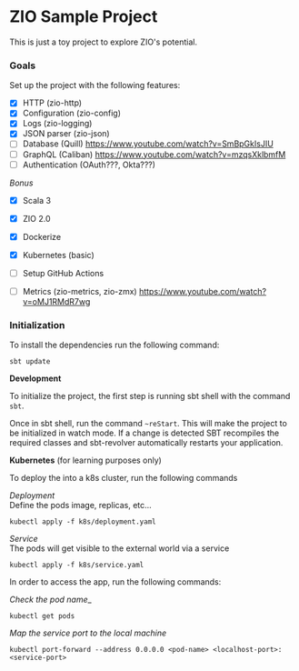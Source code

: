 # ZIO Sample Project

This is just a toy project to explore ZIO's potential. 

### Goals

Set up the project with the following features:

* [X] HTTP (zio-http)
* [X] Configuration (zio-config)
* [X] Logs (zio-logging)
* [X] JSON parser (zio-json)
* [ ] Database (Quill) https://www.youtube.com/watch?v=SmBpGkIsJIU
* [ ] GraphQL (Caliban) https://www.youtube.com/watch?v=mzqsXklbmfM
* [ ] Authentication (OAuth???, Okta???)

_Bonus_

* [X] Scala 3
* [X] ZIO 2.0
* [X] Dockerize
* [X] Kubernetes (basic)
* [ ] Setup GitHub Actions
* [ ] Metrics (zio-metrics, zio-zmx) https://www.youtube.com/watch?v=oMJ1RMdR7wg


### Initialization

To install the dependencies run the following command:

```
sbt update
```

**Development**

To initialize the project, the first step is running sbt shell with the command `sbt`. 

Once in sbt shell, run the command `~reStart`. This will make the project to be initialized in watch mode. If a change is detected SBT recompiles the required classes and sbt-revolver automatically 
restarts your application.

**Kubernetes** (for learning purposes only)

To deploy the into a k8s cluster, run the following commands

_Deployment_  
Define the pods image, replicas, etc...
```
kubectl apply -f k8s/deployment.yaml
```

_Service_  
The pods will get visible to the external world via a service
```
kubectl apply -f k8s/service.yaml
```

In order to access the app, run the following commands:

_Check the pod name__  
```
kubectl get pods
```

_Map the service port to the local machine_  
```
kubectl port-forward --address 0.0.0.0 <pod-name> <localhost-port>:<service-port> 
```
